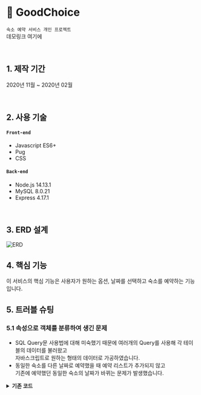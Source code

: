 # 📌 GoodChoice      
`숙소 예약 서비스 개인 프로젝트`     
데모링크 여기에

</br>

## 1. 제작 기간
2020년 11월 ~ 2020년 02월

</br>

## 2. 사용 기술
#### `Front-end`
- Javascript ES6+
- Pug
- CSS
#### `Back-end`
- Node.js 14.13.1
- MySQL 8.0.21
- Express 4.17.1

</br>

## 3. ERD 설계
![ERD](https://user-images.githubusercontent.com/52212226/108475000-7c0fac80-72d3-11eb-88e8-c38f49a868d6.PNG)

## 4. 핵심 기능
이 서비스의 핵심 기능은 사용자가 원하는 옵션, 날짜를 선택하고 숙소를 예약하는 기능입니다. 

## 5. 트러블 슈팅
### 5.1 속성으로 객체를 분류하여 생긴 문제 
- SQL Query문 사용법에 대해 미숙했기 때문에 여러개의 Query를 사용해 각 테이블의 데이터를 불러왔고      
  자바스크립트로 원하는 형태의 데이터로 가공하였습니다.
- 동일한 숙소를 다른 날짜로 예약했을 때 예약 리스트가 추가되지 않고       
  기존에 예약했던 동일한 숙소의 날짜가 바뀌는 문제가 발생했습니다.



<details>
<summary><b>기존 코드</b></summary>
<div markdown="1">
  
```javascript
console.log('1');
```

</div>
</details>  
